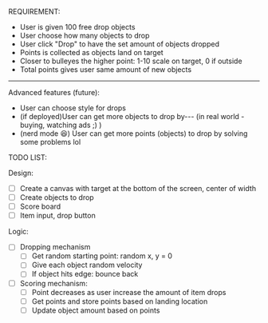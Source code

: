 REQUIREMENT: 
* User is given 100 free drop objects
* User choose how many objects to drop
* User click "Drop" to have the set amount of objects dropped
* Points is collected as objects land on target
* Closer to bulleyes the higher point: 1-10 scale on target, 0 if outside
* Total points gives user same amount of new objects 
----
Advanced features (future): 
* User can choose style for drops 
* (if deployed)User can get more objects to drop by--- (in real world - buying, watching ads ;) ) 
* (nerd mode 😆) User can get more points (objects) to drop by solving some problems lol 

TODO LIST:  

Design: 
* [ ] Create a canvas with target at the bottom of the screen, center of width
* [ ] Create objects to drop 
* [ ] Score board
* [ ] Item input, drop button 

Logic: 
* [ ] Dropping mechanism
    * [ ] Get random starting point: random x, y = 0
    * [ ] Give each object random velocity 
    * [ ] If object hits edge: bounce back
* [ ] Scoring mechanism:
    * [ ] Point decreases as user increase the amount of item drops 
    * [ ] Get points and store points based on landing location 
    * [ ] Update object amount based on points 

